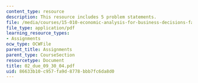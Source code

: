 ```yaml
---
content_type: resource
description: This resource includes 5 problem statements.
file: /media/courses/15-010-economic-analysis-for-business-decisions-fall-2004/86633b10c957fa9d8778bbb7fc6da8d0_02_due_09_30_04.pdf
file_type: application/pdf
learning_resource_types:
- Assignments
ocw_type: OCWFile
parent_title: Assignments
parent_type: CourseSection
resourcetype: Document
title: 02_due_09_30_04.pdf
uid: 86633b10-c957-fa9d-8778-bbb7fc6da8d0
---
```

